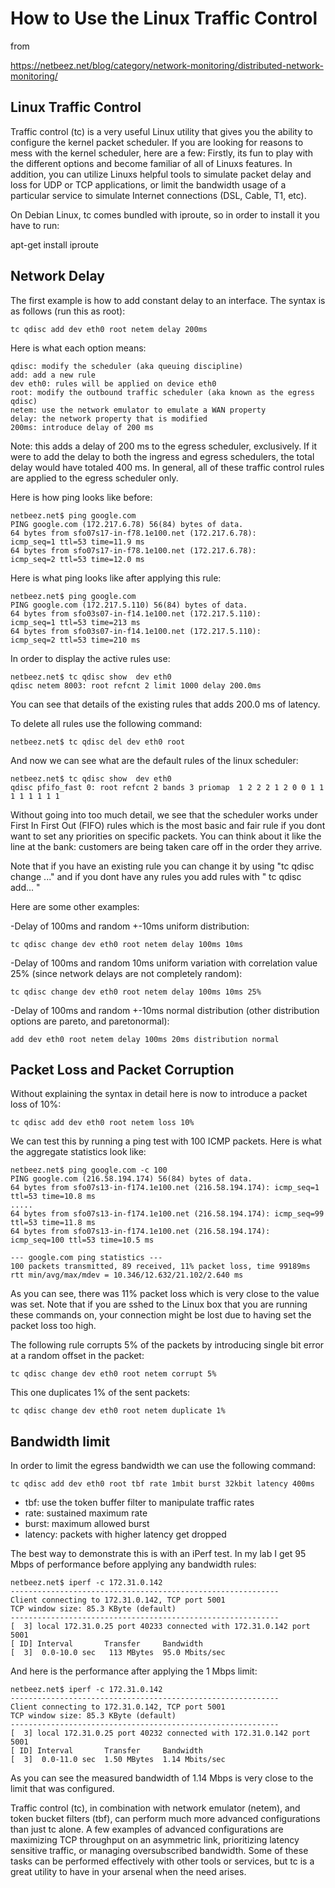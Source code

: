 How to Use the Linux Traffic Control
==========

from

https://netbeez.net/blog/category/network-monitoring/distributed-network-monitoring/

Linux Traffic Control
------

Traffic control (tc) is a very useful Linux utility that gives you the ability to configure the kernel packet scheduler. If you are looking for reasons to mess with the kernel scheduler, here are a few: Firstly, its fun to play with the different options and become familiar of all of Linuxs features. In addition, you can utilize Linuxs helpful tools to simulate packet delay and loss for UDP or TCP applications, or limit the bandwidth usage of a particular service to simulate Internet connections (DSL, Cable, T1, etc).

On Debian Linux, tc comes bundled with iproute, so in order to install it you have to run:

apt-get install iproute

Network Delay
------

The first example is how to add constant delay to an interface. The syntax is as follows (run this as root):

	tc qdisc add dev eth0 root netem delay 200ms

Here is what each option means:

	qdisc: modify the scheduler (aka queuing discipline)
	add: add a new rule
	dev eth0: rules will be applied on device eth0
	root: modify the outbound traffic scheduler (aka known as the egress qdisc)
	netem: use the network emulator to emulate a WAN property
	delay: the network property that is modified
	200ms: introduce delay of 200 ms


Note: this adds a delay of 200 ms to the egress scheduler, exclusively. If it were to add the delay to both the ingress and egress schedulers, the total delay would have totaled 400 ms. In general, all of these traffic control rules are applied to the egress scheduler only.


Here is how ping looks like before:


	netbeez.net$ ping google.com
	PING google.com (172.217.6.78) 56(84) bytes of data.
	64 bytes from sfo07s17-in-f78.1e100.net (172.217.6.78): 
	icmp_seq=1 ttl=53 time=11.9 ms
	64 bytes from sfo07s17-in-f78.1e100.net (172.217.6.78): 
	icmp_seq=2 ttl=53 time=12.0 ms

Here is what ping looks like after applying this rule:

	netbeez.net$ ping google.com
	PING google.com (172.217.5.110) 56(84) bytes of data.
	64 bytes from sfo03s07-in-f14.1e100.net (172.217.5.110): 
	icmp_seq=1 ttl=53 time=213 ms
	64 bytes from sfo03s07-in-f14.1e100.net (172.217.5.110): 
	icmp_seq=2 ttl=53 time=210 ms


In order to display the active rules use:

	netbeez.net$ tc qdisc show  dev eth0
	qdisc netem 8003: root refcnt 2 limit 1000 delay 200.0ms

You can see that details of the existing rules that adds 200.0 ms of latency.

To delete all rules use the following command:

	netbeez.net$ tc qdisc del dev eth0 root

And now we can see what are the default rules of the linux scheduler:


	netbeez.net$ tc qdisc show  dev eth0
	qdisc pfifo_fast 0: root refcnt 2 bands 3 priomap  1 2 2 2 1 2 0 0 1 1 1 1 1 1 1 1


Without going into too much detail, we see that the scheduler works under First In First Out (FIFO) rules which is the most basic and fair rule if you dont want to set any priorities on specific packets. You can think about it like the line at the bank: customers are being taken care off in the order they arrive.

Note that if you have an existing rule you can change it by using  "tc qdisc change ..." and if you dont have any rules you add rules with " tc qdisc add... "

Here are some other examples:



-Delay of 100ms and random +-10ms uniform distribution:

	tc qdisc change dev eth0 root netem delay 100ms 10ms


-Delay of 100ms and random 10ms uniform variation with correlation value 25% (since network delays are not completely random):

	tc qdisc change dev eth0 root netem delay 100ms 10ms 25%


-Delay of 100ms and random +-10ms normal distribution (other distribution options are pareto, and paretonormal):

	add dev eth0 root netem delay 100ms 20ms distribution normal

Packet Loss and Packet Corruption
---------


Without explaining the syntax in detail here is now to introduce a packet loss of 10%:

	tc qdisc add dev eth0 root netem loss 10%

We can test this by running a ping test with 100 ICMP packets. Here is what the aggregate statistics look like:

	netbeez.net$ ping google.com -c 100
	PING google.com (216.58.194.174) 56(84) bytes of data.
	64 bytes from sfo07s13-in-f174.1e100.net (216.58.194.174): icmp_seq=1 ttl=53 time=10.8 ms
	.....
	64 bytes from sfo07s13-in-f174.1e100.net (216.58.194.174): icmp_seq=99 ttl=53 time=11.8 ms
	64 bytes from sfo07s13-in-f174.1e100.net (216.58.194.174): icmp_seq=100 ttl=53 time=10.5 ms
	 
	--- google.com ping statistics ---
	100 packets transmitted, 89 received, 11% packet loss, time 99189ms
	rtt min/avg/max/mdev = 10.346/12.632/21.102/2.640 ms


As you can see, there was 11% packet loss which is very close to the value was set. Note that if you are sshed to the Linux box that you are running these commands on, your connection might be lost due to having set the packet loss too high.

The following rule corrupts 5% of the packets by introducing single bit error at a random offset in the packet:

	tc qdisc change dev eth0 root netem corrupt 5%

This one duplicates 1% of the sent packets:

	tc qdisc change dev eth0 root netem duplicate 1%

Bandwidth limit
------

In order to limit the egress bandwidth we can use the following command:

	tc qdisc add dev eth0 root tbf rate 1mbit burst 32kbit latency 400ms

- tbf: use the token buffer filter to manipulate traffic rates
- rate: sustained maximum rate
- burst: maximum allowed burst
- latency: packets with higher latency get dropped


The best way to demonstrate this is with an iPerf test. In my lab I get 95 Mbps of performance before applying any bandwidth rules:



	netbeez.net$ iperf -c 172.31.0.142
	------------------------------------------------------------
	Client connecting to 172.31.0.142, TCP port 5001
	TCP window size: 85.3 KByte (default)
	------------------------------------------------------------
	[  3] local 172.31.0.25 port 40233 connected with 172.31.0.142 port 5001
	[ ID] Interval       Transfer     Bandwidth
	[  3]  0.0-10.0 sec   113 MBytes  95.0 Mbits/sec
	

And here is the performance after applying the 1 Mbps limit:

	netbeez.net$ iperf -c 172.31.0.142
	------------------------------------------------------------
	Client connecting to 172.31.0.142, TCP port 5001
	TCP window size: 85.3 KByte (default)
	------------------------------------------------------------
	[  3] local 172.31.0.25 port 40232 connected with 172.31.0.142 port 5001
	[ ID] Interval       Transfer     Bandwidth
	[  3]  0.0-11.0 sec  1.50 MBytes  1.14 Mbits/sec


As you can see the measured bandwidth of 1.14 Mbps is very close to the limit that was configured.

Traffic control (tc), in combination with network emulator (netem), and token bucket filters (tbf), can perform much more advanced configurations than just tc alone.  A few examples of advanced configurations are maximizing TCP throughput on an asymmetric link, prioritizing latency sensitive traffic, or managing oversubscribed bandwidth. Some of these tasks can be performed effectively with other tools or services, but tc is a great utility to have in your arsenal when the need arises.
